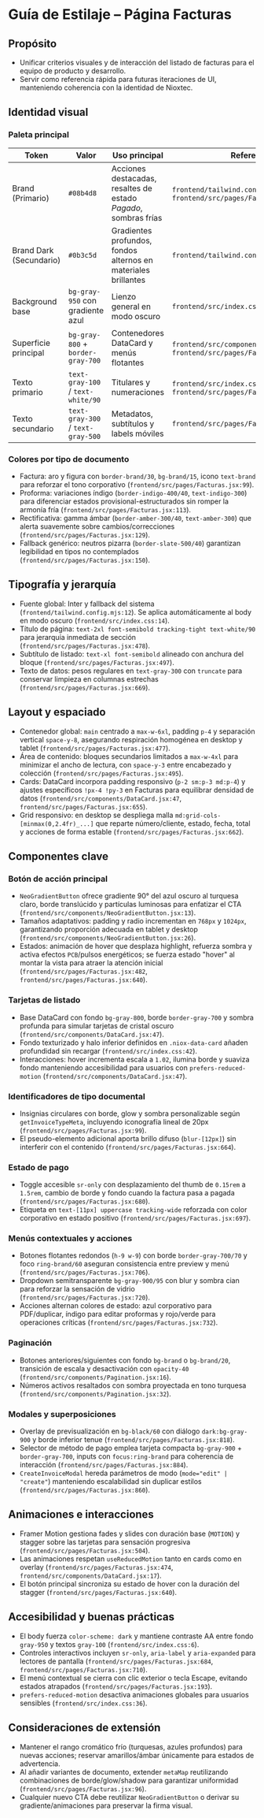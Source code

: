 # Guía de Estilaje – Página Facturas

## Propósito
- Unificar criterios visuales y de interacción del listado de facturas para el equipo de producto y desarrollo.
- Servir como referencia rápida para futuras iteraciones de UI, manteniendo coherencia con la identidad de Nioxtec.

## Identidad visual

### Paleta principal
| Token | Valor | Uso principal | Referencia |
| --- | --- | --- | --- |
| Brand (Primario) | `#08b4d8` | Acciones destacadas, resaltes de estado _Pagado_, sombras frías | `frontend/tailwind.config.mjs:27`, `frontend/src/pages/Facturas.jsx:680` |
| Brand Dark (Secundario) | `#0b3c5d` | Gradientes profundos, fondos alternos en materiales brillantes | `frontend/tailwind.config.mjs:27` |
| Background base | `bg-gray-950` con gradiente azul | Lienzo general en modo oscuro | `frontend/src/index.css:14` |
| Superficie principal | `bg-gray-800` + `border-gray-700` | Contenedores DataCard y menús flotantes | `frontend/src/components/DataCard.jsx:47`, `frontend/src/pages/Facturas.jsx:655` |
| Texto primario | `text-gray-100` / `text-white/90` | Titulares y numeraciones | `frontend/src/index.css:14`, `frontend/src/pages/Facturas.jsx:478` |
| Texto secundario | `text-gray-300` / `text-gray-500` | Metadatos, subtítulos y labels móviles | `frontend/src/pages/Facturas.jsx:669` |

### Colores por tipo de documento
- Factura: aro y figura con `border-brand/30`, `bg-brand/15`, icono `text-brand` para reforzar el tono corporativo (`frontend/src/pages/Facturas.jsx:99`).
- Proforma: variaciones índigo (`border-indigo-400/40`, `text-indigo-300`) para diferenciar estados provisional-estructurados sin romper la armonía fría (`frontend/src/pages/Facturas.jsx:113`).
- Rectificativa: gamma ámbar (`border-amber-300/40`, `text-amber-300`) que alerta suavemente sobre cambios/correcciones (`frontend/src/pages/Facturas.jsx:129`).
- Fallback genérico: neutros pizarra (`border-slate-500/40`) garantizan legibilidad en tipos no contemplados (`frontend/src/pages/Facturas.jsx:150`).

## Tipografía y jerarquía
- Fuente global: Inter y fallback del sistema (`frontend/tailwind.config.mjs:12`). Se aplica automáticamente al body en modo oscuro (`frontend/src/index.css:14`).
- Título de página: `text-2xl font-semibold tracking-tight text-white/90` para jerarquía inmediata de sección (`frontend/src/pages/Facturas.jsx:478`).
- Subtítulo de listado: `text-xl font-semibold` alineado con anchura del bloque (`frontend/src/pages/Facturas.jsx:497`).
- Texto de datos: pesos regulares en `text-gray-300` con `truncate` para conservar limpieza en columnas estrechas (`frontend/src/pages/Facturas.jsx:669`).

## Layout y espaciado
- Contenedor global: `main` centrado a `max-w-6xl`, padding `p-4` y separación vertical `space-y-8`, asegurando respiración homogénea en desktop y tablet (`frontend/src/pages/Facturas.jsx:477`).
- Área de contenido: bloques secundarios limitados a `max-w-4xl` para minimizar el ancho de lectura, con `space-y-3` entre encabezado y colección (`frontend/src/pages/Facturas.jsx:495`).
- Cards: DataCard incorpora padding responsivo (`p-2 sm:p-3 md:p-4`) y ajustes específicos `!px-4 !py-3` en Facturas para equilibrar densidad de datos (`frontend/src/components/DataCard.jsx:47`, `frontend/src/pages/Facturas.jsx:655`).
- Grid responsivo: en desktop se despliega malla `md:grid-cols-[minmax(0,2.4fr)_...]` que reparte número/cliente, estado, fecha, total y acciones de forma estable (`frontend/src/pages/Facturas.jsx:662`).

## Componentes clave

### Botón de acción principal
- `NeoGradientButton` ofrece gradiente 90° del azul oscuro al turquesa claro, borde translúcido y partículas luminosas para enfatizar el CTA (`frontend/src/components/NeoGradientButton.jsx:13`).
- Tamaños adaptativos: padding y radio incrementan en `768px` y `1024px`, garantizando proporción adecuada en tablet y desktop (`frontend/src/components/NeoGradientButton.jsx:26`).
- Estados: animación de hover que desplaza highlight, refuerza sombra y activa efectos `PCB`/pulsos energéticos; se fuerza estado "hover" al montar la vista para atraer la atención inicial (`frontend/src/pages/Facturas.jsx:482`, `frontend/src/pages/Facturas.jsx:640`).

### Tarjetas de listado
- Base DataCard con fondo `bg-gray-800`, borde `border-gray-700` y sombra profunda para simular tarjetas de cristal oscuro (`frontend/src/components/DataCard.jsx:47`).
- Fondo texturizado y halo inferior definidos en `.niox-data-card` añaden profundidad sin recargar (`frontend/src/index.css:42`).
- Interacciones: hover incrementa escala a `1.02`, ilumina borde y suaviza fondo manteniendo accesibilidad para usuarios con `prefers-reduced-motion` (`frontend/src/components/DataCard.jsx:47`).

### Identificadores de tipo documental
- Insignias circulares con borde, glow y sombra personalizable según `getInvoiceTypeMeta`, incluyendo iconografía lineal de 20px (`frontend/src/pages/Facturas.jsx:99`).
- El pseudo-elemento adicional aporta brillo difuso (`blur-[12px]`) sin interferir con el contenido (`frontend/src/pages/Facturas.jsx:664`).

### Estado de pago
- Toggle accesible `sr-only` con desplazamiento del thumb de `0.15rem` a `1.5rem`, cambio de borde y fondo cuando la factura pasa a pagada (`frontend/src/pages/Facturas.jsx:680`).
- Etiqueta en `text-[11px] uppercase tracking-wide` reforzada con color corporativo en estado positivo (`frontend/src/pages/Facturas.jsx:697`).

### Menús contextuales y acciones
- Botones flotantes redondos (`h-9 w-9`) con borde `border-gray-700/70` y foco `ring-brand/60` aseguran consistencia entre preview y menú (`frontend/src/pages/Facturas.jsx:706`).
- Dropdown semitransparente `bg-gray-900/95` con blur y sombra cian para reforzar la sensación de vidrio (`frontend/src/pages/Facturas.jsx:720`).
- Acciones alternan colores de estado: azul corporativo para PDF/duplicar, índigo para editar proformas y rojo/verde para operaciones críticas (`frontend/src/pages/Facturas.jsx:732`).

### Paginación
- Botones anteriores/siguientes con fondo `bg-brand` o `bg-brand/20`, transición de escala y desactivación con `opacity-40` (`frontend/src/components/Pagination.jsx:16`).
- Números activos resaltados con sombra proyectada en tono turquesa (`frontend/src/components/Pagination.jsx:32`).

### Modales y superposiciones
- Overlay de previsualización en `bg-black/60` con diálogo `dark:bg-gray-900` y borde inferior tenue (`frontend/src/pages/Facturas.jsx:818`).
- Selector de método de pago emplea tarjeta compacta `bg-gray-900` + `border-gray-700`, inputs con `focus:ring-brand` para coherencia de interacción (`frontend/src/pages/Facturas.jsx:884`).
- `CreateInvoiceModal` hereda parámetros de modo (`mode="edit" | "create"`) manteniendo escalabilidad sin duplicar estilos (`frontend/src/pages/Facturas.jsx:860`).

## Animaciones e interacciones
- Framer Motion gestiona fades y slides con duración base (`MOTION`) y stagger sobre las tarjetas para sensación progresiva (`frontend/src/pages/Facturas.jsx:504`).
- Las animaciones respetan `useReducedMotion` tanto en cards como en overlay (`frontend/src/pages/Facturas.jsx:474`, `frontend/src/components/DataCard.jsx:17`).
- El botón principal sincroniza su estado de hover con la duración del stagger (`frontend/src/pages/Facturas.jsx:640`).

## Accesibilidad y buenas prácticas
- El body fuerza `color-scheme: dark` y mantiene contraste AA entre fondo `gray-950` y textos `gray-100` (`frontend/src/index.css:6`).
- Controles interactivos incluyen `sr-only`, `aria-label` y `aria-expanded` para lectores de pantalla (`frontend/src/pages/Facturas.jsx:684`, `frontend/src/pages/Facturas.jsx:710`).
- El menú contextual se cierra con clic exterior o tecla Escape, evitando estados atrapados (`frontend/src/pages/Facturas.jsx:193`).
- `prefers-reduced-motion` desactiva animaciones globales para usuarios sensibles (`frontend/src/index.css:36`).

## Consideraciones de extensión
- Mantener el rango cromático frío (turquesas, azules profundos) para nuevas acciones; reservar amarillos/ámbar únicamente para estados de advertencia.
- Al añadir variantes de documento, extender `metaMap` reutilizando combinaciones de borde/glow/shadow para garantizar uniformidad (`frontend/src/pages/Facturas.jsx:96`).
- Cualquier nuevo CTA debe reutilizar `NeoGradientButton` o derivar su gradiente/animaciones para preservar la firma visual.
